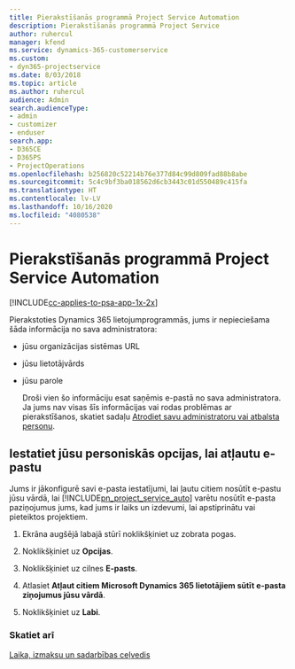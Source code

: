 ```yaml
---
title: Pierakstīšanās programmā Project Service Automation
description: Pierakstīšanās programmā Project Service
author: ruhercul
manager: kfend
ms.service: dynamics-365-customerservice
ms.custom:
- dyn365-projectservice
ms.date: 8/03/2018
ms.topic: article
ms.author: ruhercul
audience: Admin
search.audienceType:
- admin
- customizer
- enduser
search.app:
- D365CE
- D365PS
- ProjectOperations
ms.openlocfilehash: b256820c52214b76e377d84c99d809fad88b8abe
ms.sourcegitcommit: 5c4c9bf3ba018562d6cb3443c01d550489c415fa
ms.translationtype: HT
ms.contentlocale: lv-LV
ms.lasthandoff: 10/16/2020
ms.locfileid: "4080538"
---
```

# <a name="sign-in-to-project-service-automation"></a>Pierakstīšanās programmā Project Service Automation

[!INCLUDE[cc-applies-to-psa-app-1x-2x](../includes/cc-applies-to-psa-app-1x-2x.md)]

Pierakstoties Dynamics 365 lietojumprogrammās, jums ir nepieciešama šāda informācija no sava administratora:  
  
- jūsu organizācijas sistēmas URL  
  
- jūsu lietotājvārds  
  
- jūsu parole  
  
  Droši vien šo informāciju esat saņēmis e-pastā no sava administratora. Ja jums nav visas šīs informācijas vai rodas problēmas ar pierakstīšanos, skatiet sadaļu [Atrodiet savu administratoru vai atbalsta personu](https://docs.microsoft.com/dynamics365/customerengagement/on-premises/basics/find-administrator-support).  
  
## <a name="set-your-personal-options-to-allow-email"></a>Iestatiet jūsu personiskās opcijas, lai atļautu e-pastu  
 Jums ir jākonfigurē savi e-pasta iestatījumi, lai ļautu citiem nosūtīt e-pastu jūsu vārdā, lai [!INCLUDE[pn_project_service_auto](../includes/pn-project-service-auto.md)] varētu nosūtīt e-pasta paziņojumus jums, kad jums ir laiks un izdevumi, lai apstiprinātu vai pieteiktos projektiem.  
  
1.  Ekrāna augšējā labajā stūrī noklikšķiniet uz zobrata pogas.  
  
2.  Noklikšķiniet uz **Opcijas**.  
  
3.  Noklikšķiniet uz cilnes **E-pasts**.  
  
4.  Atlasiet **Atļaut citiem Microsoft Dynamics 365 lietotājiem sūtīt e-pasta ziņojumus jūsu vārdā**.  
  
5.  Noklikšķiniet uz **Labi**.  
  
### <a name="see-also"></a>Skatiet arī  
 [Laika, izmaksu un sadarbības ceļvedis](../psa/time-expense-collaboration-guide.md)
